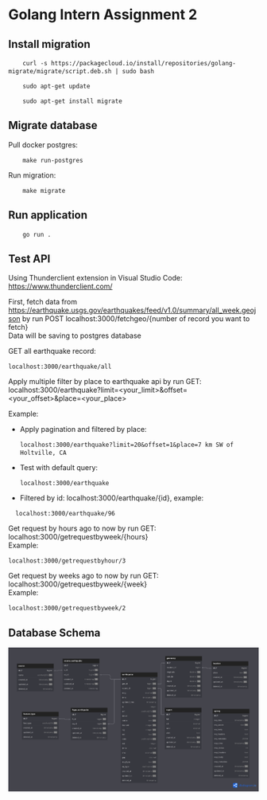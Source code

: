 # Golang Intern Assignment 2



## Install migration 
```
    curl -s https://packagecloud.io/install/repositories/golang-migrate/migrate/script.deb.sh | sudo bash
```

```
    sudo apt-get update
```
```
    sudo apt-get install migrate
```


## Migrate database
Pull docker postgres:
```
    make run-postgres
```

Run migration:
```
    make migrate
```

## Run application
```
    go run .
```

## Test API 
Using Thunderclient extension in Visual Studio Code: https://www.thunderclient.com/ <br>

First, fetch data from https://earthquake.usgs.gov/earthquakes/feed/v1.0/summary/all_week.geojson by run POST 
localhost:3000/fetchgeo/{number of record you want to fetch} <br>
Data will be saving to postgres database <br>

GET all earthquake record: 
```
localhost:3000/earthquake/all
```

Apply multiple filter by place to earthquake api by run GET: localhost:3000/earthquake?limit=<your_limit>&offset=<your_offset>&place=<your_place> <br>

Example: <br>
* Apply pagination and filtered by place:
  ```
  localhost:3000/earthquake?limit=20&offset=1&place=7 km SW of Holtville, CA
  ```
* Test with default query:
  ```
  localhost:3000/earthquake
  ```
* Filtered by id: localhost:3000/earthquake/{id}, example:
```
  localhost:3000/earthquake/96
```
Get request by hours ago to now by run GET: <br>
localhost:3000/getrequestbyweek/{hours}<br>
Example: 
```
localhost:3000/getrequestbyhour/3
```
Get request by weeks ago to now by run GET: <br>
localhost:3000/getrequestbyweek/{week}<br>
Example: 
```
localhost:3000/getrequestbyweek/2
```
## Database Schema
![This is database design of this repo](/assets/images/earthquake.png)



